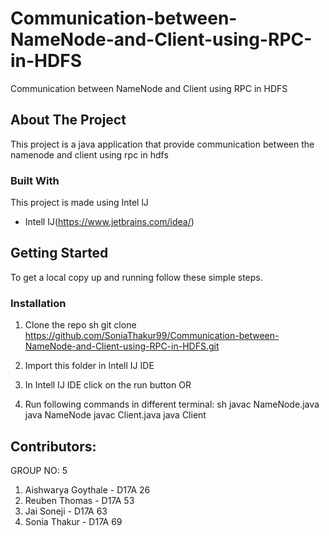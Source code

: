 # Communication-between-NameNode-and-Client-using-RPC-in-HDFS
Communication between NameNode and Client using RPC in HDFS
## About The Project

This project is a java application that provide communication between the namenode and client using rpc in hdfs

### Built With
 This project is made using Intel lJ

* Intell IJ(https://www.jetbrains.com/idea/)


<!-- GETTING STARTED -->
## Getting Started

To get a local copy up and running follow these simple steps.

### Installation
 
1. Clone the repo
sh
git clone https://github.com/SoniaThakur99/Communication-between-NameNode-and-Client-using-RPC-in-HDFS.git

2. Import this folder in Intell IJ IDE

3. In Intell IJ IDE click on the run button OR 

4. Run following commands in different terminal:
sh
javac NameNode.java
java NameNode
javac Client.java
java Client

<!-- CONTRIBUTING -->
## Contributors:
GROUP NO: 5

1. Aishwarya Goythale - D17A 26
2. Reuben Thomas - D17A 53
3. Jai Soneji - D17A 63
4. Sonia Thakur - D17A 69
